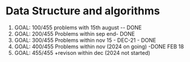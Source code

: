 # Data Structure and algorithms
1. GOAL: 100/455 problems with 15th august -- DONE 
2. GOAL: 200/455 Problems within sep end- DONE
3. GOAL: 300/455 Problems within nov 15 - DEC-21 - DONE
4. GOAL: 400/455 Problems within nov (2024 on going) -DONE FEB 18 
5. GOAL: 455/455 +revison within dec (2024 not started)
